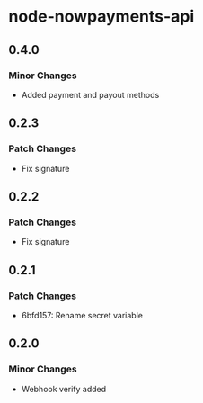 # node-nowpayments-api

## 0.4.0

### Minor Changes

- Added payment and payout methods

## 0.2.3

### Patch Changes

- Fix signature

## 0.2.2

### Patch Changes

- Fix signature

## 0.2.1

### Patch Changes

- 6bfd157: Rename secret variable

## 0.2.0

### Minor Changes

- Webhook verify added
